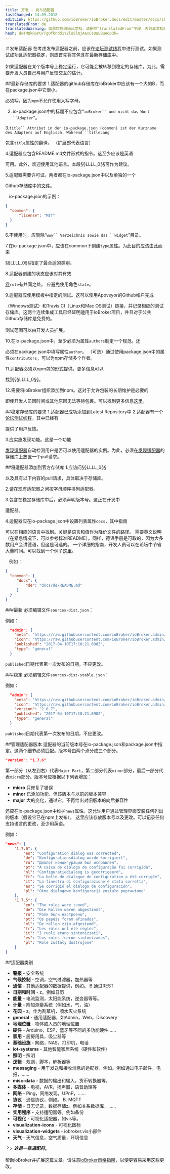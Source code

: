 ```yaml
---
title: 开发 - 发布适配器
lastChanged: 14.09.2018
editLink: https://github.com/ioBroker/ioBroker.docs/edit/master/docs/zh-cn/dev/adapterpublish.md
translatedFrom: de
translatedWarning: 如果您想编辑此文档，请删除“translatedFrom”字段，否则此文档将再次自动翻译
hash: dwTMQkRGPU/TgOfkndd1Y2lo5lmjAaxCsDaLBue6p3k=
---
```

＃发布适配器
在考虑发布适配器之前，应该在[论坛测试线程](https://forum.iobroker.net/viewforum.php?f=36)中进行测试。如果测试成功且适配器稳定，则应首先将其包含在最新存储库中。 <br/><br/>如果适配器在某个版本号上稳定运行，它可能会被转移到稳定的存储库。为此，需要开发人员自己与用户反馈交互的估计。

##最新存储库的要求
1.适配器的github存储库在ioBroker中应该有一个大的B，而在package.json中它很小。

必须写，因为``npm``不允许使用大写字母。

2. io-package.json中的标题不应包含“`ioBroker`` und nicht das Wort ``Adapter`”。

3.`title`` Attribut in der io-package.json (common) ist der Kurzname des Adapters auf Englisch. Während ``titleLang`

包含``title``属性的翻译。 （扩展郎代表语言）

4.适配器应包含README.md文件形式的指令。这至少应该是英语

可用。此外，欢迎使用其他语言。本段§§LLLL_0§§可作为建议。

5.适配器需要许可证。两者都在io-package.json中以及单独的一个

Github存储库中的[文件](https://github.com/foxriver76/ioBroker.denon/blob/master/LICENSE)。

   io-package.json的示例：

```json
{
  "common": {
      "license": "MIT"
  }
}
```

6.不使用时，应删除“`www`` Verzeichnis sowie das ``widget`”目录。

7.在io-package.json中，应该在common下创建``type``属性。为此目的应该由此而来

§§LLLL_0§§指定了最合适的类别。

8.适配器创建的状态应该对其有效

[卷](https://github.com/ioBroker/ioBroker/blob/master/doc/STATE_ROLES.md#state-roles)``role``有共同之处。
应避免使用角色`state`。

9.适配器应使用模板中指定的测试。这可以使用Appveyor的Github帐户完成

（Windows测试）和Travis CI（Linux和Mac OS测试）链接，并记录相应的测试存储库。这两个连续集成工具已经证明适用于ioBroker项目，并且对于公共Github存储库是免费的。 <br/><br/>测试范围可以由开发人员扩展。

10.在io-package.json中，至少必须为属性`authors`制定一个规范。还

必须在package.json中填写属性`author`。 （可选）通过使用package.json中的属性`contributors`，可以为npm存储多个作者。

11.适配器必须以npm包的形式提供。更多信息可以

找到§§LLLL_0§§。

12.需要将ioBroker组织添加到npm。这对于允许包装的长期维护是必要的

即使开发人员因时间或其他原因无法等待包裹。可以找到更多信息[这里](https://github.com/ioBroker/ioBroker.repositories#add-owner-to-packet)。

##稳定存储库的要求
1.适配器已成功添加到Latest Repository中
2.适配器有一个[论坛测试线程](https://forum.iobroker.net/viewforum.php?f=36)，其中已经有

提供了用户反馈。

3.应实施发现功能。这是一个功能

[发现适配器](https://github.com/ioBroker/ioBroker.discovery)自动检测用户是否可以使用适配器的实例。为此，必须在[发现适配器](https://github.com/ioBroker/ioBroker.discovery)的存储库上放置一个pull请求。

##将适配器添加到官方存储库
1.应访问§§LLLL_0§§

以及具有以下内容的pull请求，具体取决于存储库。

2.请在现有适配器之间按字母顺序排列适配器。

3.包含在稳定存储库中后，必须声明版本号。这正在开发中

适配器。

4.适配器应在io-package.json中设置列表属性`docs`，其中指南

可以在相应的语言中找到。关键是语言和值作为降价文件的路径。
需要英文说明（在紧急情况下，可以参考标准README）。同样，德语手册是可取的，因为大多数用户会讲德语，但这是可选的。
一个详细的指南，开发人员可以在论坛中节省大量时间。可以找到一个例子[这里](https://github.com/foxriver76/ioBroker.denon/blob/master/docs/de/README.md)。

   例如：

```json
{
  "common": {
     "docs": {
         "de": "docs/de/README.md"
     }
  }
}
```

###最新
必须编辑文件`sources-dist.json`：

例如：

```json
  "admin": {
    "meta": "https://raw.githubusercontent.com/ioBroker/ioBroker.admin/master/io-package.json",
    "icon": "https://raw.githubusercontent.com/ioBroker/ioBroker.admin/master/admin/admin.png",
    "published": "2017-04-10T17:10:21.690Z",
    "type": "general"
  }
```

`published`日期代表第一次发布的日期，不应更改。

###稳定
必须编辑文件`sources-dist-stable.json`：

例如：

```json
  "admin": {
    "meta": "https://raw.githubusercontent.com/ioBroker/ioBroker.admin/master/io-package.json",
    "icon": "https://raw.githubusercontent.com/ioBroker/ioBroker.admin/master/admin/admin.png",
    "version": "2.0.7",
    "published": "2017-04-10T17:10:21.690Z",
    "type": "general"
  }
```

`published`日期代表第一次发布的日期，不应更改。

##管理适配器版本
适配器的当前版本号在io-package.json和package.json中指定。这两个细节必须匹配。版本号由两个点分成三个部分。

```json
"version": "1.7.6"
```

第一部分（从左到右）代表`Major Part`，第二部分代表`minor`部分，最后一部分代表`micro`部分。版本号应根据以下列表增加：

 - **micro** 只修复了错误
 - **minor** 已添加功能，但该版本与以前的版本兼容
 - **major** 大的变化，通过它，不再给出对旧版本的向后兼容性

还应在io-package.json中维护`news`属性。这允许用户通过管理界面安装任何列出的版本（假设它已在npm上发布）。
这里应该存放版本号以及更改。可以记录任何支持语言的更改，至少用英语。

例如：

```json
"news": {
    "1.7.6": {
        "en": "Configuration dialog was corrected",
        "de": "Konfigurationsdialog wurde korrigiert",
        "ru": "Диалог конфигурации был исправлен",
        "pt": "A caixa de diálogo de configuração foi corrigida",
        "nl": "Configuratiedialoog is gecorrigeerd",
        "fr": "La boîte de dialogue de configuration a été corrigée",
        "it": "La finestra di configurazione è stata corretta",
        "es": "Se corrigió el diálogo de configuración",
        "pl": "Okno dialogowe konfiguracji zostało poprawione"
    },
    "1.7.5": {
        "en": "The roles were tuned",
        "de": "Die Rollen waren abgestimmt",
        "ru": "Роли были настроены",
        "pt": "Os papéis foram afinados",
        "nl": "De rollen zijn afgestemd",
        "fr": "Les rôles ont été réglés",
        "it": "I ruoli erano sintonizzati",
        "es": "Los roles fueron sintonizados",
        "pl": "Role zostały dostrojone"
    }
}
```

##适配器类别
 -  **警报**  - 安全系统
 -  **气候控制**  - 空调，空气过滤器，加热器等
 -  **通信**  - 其他适配器的数据提供，例如。 B.通过REST
 -  **日期和时间**  -  z。例如日历
 -  **能量**  - 电流监测，太阳能系统，逆变器等等。
 -  **计量**  - 附加测量系统（例如水，气，油）
 -  **花园**  -  z。作为割草机，喷水灭火系统
 - **general** - 通用适配器，如Admin，Web，Discovery
 -  **地理位置**  - 物体或人员的地理位置
 -  **硬件**  -  Arduino，ESP，蓝牙等不同的多功能硬件......
 -  **家用**  - 厨房用具，吸尘器等
 -  **基础设施**  - 网络，NAS，打印机，电话
 - **iot-systems** - 其他智能家居系统（硬件和软件）
 -  **照明**  - 照明
 -  **逻辑**  - 规则，脚本，解析器等
 - **messaging** - 用于发送和接收消息的适配器，例如。例如通过电子邮件，电报，......
 - **misc-data** - 数据的输出和输入，货币转换器等。
 -  **多媒体**  - 电视，AVR，扬声器，语音助理等
 -  **网络**  -  Ping，网络发现，UPnP，......
 -  **协议**  - 通信协议，例如。 B. MQTT
 -  **存储**  - 日志记录，数据存储z。例如关系数据库，......
 -  **实用程序**  - 支持适配器等。例如备份
 -  **可视化**  - 可视化适配器，如vis等。
 - **visualization-icons** - 可视化图标
 - **visualization-widgets** - iobroker.vis小部件
 -  **天气**  - 天气信息，空气质量，环境信息

？&gt; ***这是一张通配符***。 <br><br>帮助ioBroker并扩展这篇文章。请注意[ioBroker风格指南](community/styleguidedoc)，以便更容易采用这些更改。